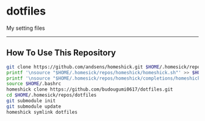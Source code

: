 dotfiles
========

My setting files

---

## How To Use This Repository

````zsh
git clone https://github.com/andsens/homeshick.git $HOME/.homesick/repos/homeshick
printf '\nsource "$HOME/.homesick/repos/homeshick/homeshick.sh"' >> $HOME/.bashrc
printf '\nsource "$HOME/.homesick/repos/homeshick/completions/homeshick-completion.bash"' >> $HOME/.bashrc
source $HOME/.bashrc
homeshick clone https://github.com/budougumi0617/dotfiles.git
cd $HOME/.homesick/repos/dotfiles
git submodule init
git submodule update
homeshick symlink dotfiles
````
